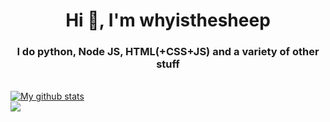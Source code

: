 <h1 align="center">Hi 👋, I'm whyisthesheep</h1>
<h3 align="center">I do python, Node JS, HTML(+CSS+JS) and a variety of other stuff</h3>
<br/>
<a href="https://github.com/whyisthesheep"><img align="center" src="https://github-readme-stats.vercel.app/api?username=whyisthesheep&show_icons=true" alt="My github stats" /></a><br/><a href="https://github.com/whyisthesheep"><img align="center" src="https://github-readme-stats.vercel.app/api/top-langs/?username=whyisthesheep&layout=compact&show_icons=true" /></a>
